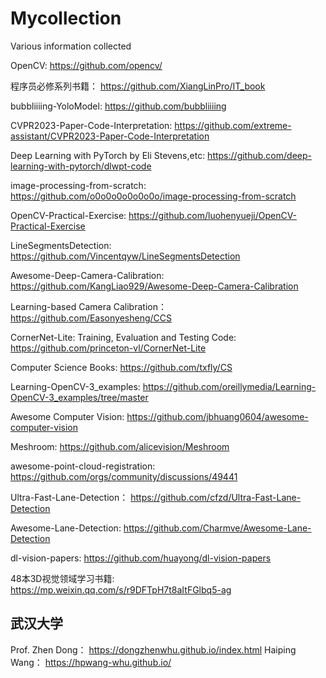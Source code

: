 # Mycollection
Various information collected

OpenCV: https://github.com/opencv/

程序员必修系列书籍： https://github.com/XiangLinPro/IT_book

bubbliiiing-YoloModel: https://github.com/bubbliiiing

CVPR2023-Paper-Code-Interpretation: https://github.com/extreme-assistant/CVPR2023-Paper-Code-Interpretation

 Deep Learning with PyTorch by Eli Stevens,etc: https://github.com/deep-learning-with-pytorch/dlwpt-code

 image-processing-from-scratch: https://github.com/o0o0o0o0o0o0o/image-processing-from-scratch

 OpenCV-Practical-Exercise: https://github.com/luohenyueji/OpenCV-Practical-Exercise

LineSegmentsDetection: https://github.com/Vincentqyw/LineSegmentsDetection

Awesome-Deep-Camera-Calibration: https://github.com/KangLiao929/Awesome-Deep-Camera-Calibration

Learning-based Camera Calibration： https://github.com/Easonyesheng/CCS

CornerNet-Lite: Training, Evaluation and Testing Code: https://github.com/princeton-vl/CornerNet-Lite

Computer Science Books: https://github.com/txfly/CS

Learning-OpenCV-3_examples: https://github.com/oreillymedia/Learning-OpenCV-3_examples/tree/master

Awesome Computer Vision: https://github.com/jbhuang0604/awesome-computer-vision

Meshroom: https://github.com/alicevision/Meshroom

awesome-point-cloud-registration: https://github.com/orgs/community/discussions/49441

Ultra-Fast-Lane-Detection： https://github.com/cfzd/Ultra-Fast-Lane-Detection

Awesome-Lane-Detection: https://github.com/Charmve/Awesome-Lane-Detection

dl-vision-papers: https://github.com/huayong/dl-vision-papers

48本3D视觉领域学习书籍: https://mp.weixin.qq.com/s/r9DFTpH7t8aItFGlbq5-ag


## 武汉大学
Prof. Zhen Dong： https://dongzhenwhu.github.io/index.html 
Haiping Wang： https://hpwang-whu.github.io/



